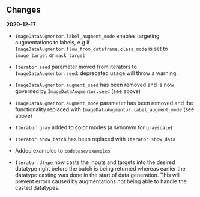## Changes

**2020-12-17**

* `ImageDataAugmentor.label_augment_mode` enables targeting augmentations to
labels, e.g if `ImageDataAugmentor.flow_from_dataframe.class_mode` is set to
  `image_target` or `mask_target`

* `Iterator.seed` parameter moved from iterators to `ImageDataAugmentor.seed`: 
  deprecated usage will throw a warning. 
  
* `ImageDataAugmentor.augment_seed` has been removed and is now governed by 
`ImageDataAugmentor.seed` (see above)

* `ImageDataAugmentor.augment_mode` parameter has been removed and the functionality 
  replaced with `ImageDataAugmentor.label_augment_mode` (see above)

* `Iterator.gray` added to color modes (a synonym for `grayscale`)

* `Iterator.show_batch` has been replaced with `Iterator.show_data`

* Added examples to `codebase/examples`

* `Iterator.dtype` now casts the inputs and targets into the desired datatype 
  right before the batch is being returned whereas earlier the datatype casting was
  done in the start of data generation. This will prevent errors caused by augmentations
  not being able to handle the casted datatypes.
